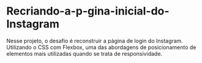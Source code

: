 # Recriando-a-p-gina-inicial-do-Instagram
Nesse projeto, o desafio é reconstruir a página de login do Instagram. Utilizando o  CSS com Flexbox, uma das abordagens de posicionamento de elementos mais utilizadas quando se trata de responsividade. 
